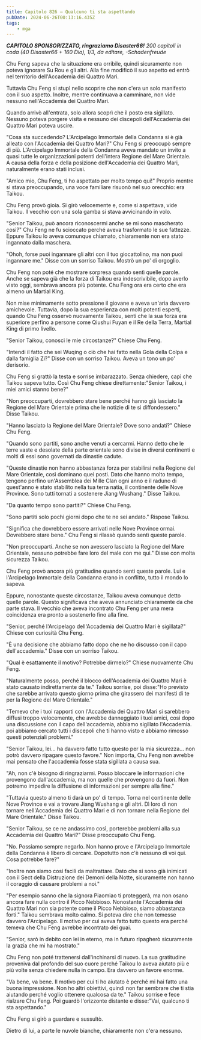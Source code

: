```yaml
---
title: Capitolo 826 – Qualcuno ti sta aspettando
pubDate: 2024-06-26T00:13:16.435Z
tags:
    - mga
---
```







<em><strong>CAPITOLO SPONSORIZZATO, ringraziamo Disaster66!</strong>
200 capitoli in coda (40 Disaster66 + 160 Dio), 1/3,
da editare,
-Schadenfreude</em>


Chu Feng sapeva che la situazione era orribile, quindi sicuramente non poteva ignorare Su Rou e gli altri. Alla fine modificò il suo aspetto ed entrò nel territorio dell'Accademia dei Quattro Mari.


Tuttavia Chu Feng si stupì nello scoprire che non c'era un solo manifesto con il suo aspetto. Inoltre, mentre continuava a camminare, non vide nessuno nell'Accademia dei Quattro Mari.


Quando arrivò all'entrata, solo allora scoprì che il posto era sigillato. Nessuno poteva porgere visita e nessuno dei discepoli dell'Accademia dei Quattro Mari poteva uscire.


"Cosa sta succedendo? L'Arcipelago Immortale della Condanna si è già alleato con l'Accademia dei Quattro Mari?" Chu Feng si preoccupò sempre di più. L'Arcipelago Immortale della Condanna aveva mandato un invito a quasi tutte le organizzazioni potenti dell'intera Regione del Mare Orientale. A causa della forza e della posizione dell'Accademia dei Quattro Mari, naturalmente erano stati inclusi.


"Amico mio, Chu Feng, ti ho aspettato per molto tempo qui!" Proprio mentre si stava preoccupando, una voce familiare risuonò nel suo orecchio: era Taikou.


Chu Feng provò gioia. Si girò velocemente e, come si aspettava, vide Taikou. Il vecchio con una sola gamba si stava avvicinando in volo.


"Senior Taikou, può ancora riconoscermi anche se mi sono mascherato così?" Chu Feng ne fu scioccato perché aveva trasformato le sue fattezze. Eppure Taikou lo aveva comunque chiamato, chiaramente non era stato ingannato dalla maschera.


"Ohoh, forse puoi ingannare gli altri con il tuo giocattolino, ma non puoi ingannare me." Disse con un sorriso Taikou. Mostrò un po' di orgoglio.


Chu Feng non poté che mostrare sorpresa quando sentì quelle parole. Anche se sapeva già che la forza di Taikou era indescrivibile, dopo averlo visto oggi, sembrava ancora più potente. Chu Feng ora era certo che era almeno un Martial King.


Non mise minimamente sotto pressione il giovane e aveva un'aria davvero amichevole. Tuttavia, dopo la sua esperienza con molti potenti esperti, quando Chu Feng osservò nuovamente Taikou, sentì che la sua forza era superiore perfino a persone come Qiushui Fuyan e il Re della Terra, Martial King di primo livello.


"Senior Taikou, conosci le mie circostanze?" Chiese Chu Feng.


"Intendi il fatto che sei Wuqing o ciò che hai fatto nella Gola della Colpa e dalla famiglia Zi?" Disse con un sorriso Taikou. Aveva un tono un po' derisorio.


Chu Feng si grattò la testa e sorrise imbarazzato. Senza chiedere, capì che Taikou sapeva tutto. Così Chu Feng chiese direttamente:"Senior Taikou, i miei amici stanno bene?"


"Non preoccuparti, dovrebbero stare bene perché hanno già lasciato la Regione del Mare Orientale prima che le notizie di te si diffondessero." Disse Taikou.


"Hanno lasciato la Regione del Mare Orientale? Dove sono andati?" Chiese Chu Feng.


"Quando sono partiti, sono anche venuti a cercarmi. Hanno detto che le terre vaste e desolate della parte orientale sono divise in diversi continenti e molti di essi sono governati da dinastie cadute.


"Queste dinastie non hanno abbastanza forza per stabilirsi nella Regione del Mare Orientale, così dominano quei posti. Dato che hanno molto tempo, tengono perfino un'Assemblea dei Mille Clan ogni anno e il raduno di quest'anno è stato stabilito nella tua terra natìa, il continente delle Nove Province. Sono tutti tornati a sostenere Jiang Wushang." Disse Taikou.


"Da quanto tempo sono partiti?" Chiese Chu Feng.


"Sono partiti solo pochi giorni dopo che te ne sei andato." Rispose Taikou.


"Significa che dovrebbero essere arrivati nelle Nove Province ormai. Dovrebbero stare bene." Chu Feng si rilassò quando sentì queste parole.


"Non preoccuparti. Anche se non avessero lasciato la Regione del Mare Orientale, nessuno potrebbe fare loro del male con me qui." Disse con molta sicurezza Taikou.


Chu Feng provò ancora più gratitudine quando sentì queste parole. Lui e l'Arcipelago Immortale della Condanna erano in conflitto, tutto il mondo lo sapeva.


Eppure, nonostante queste circostanze, Taikou aveva comunque detto quelle parole. Questo significava che aveva annunciato chiaramente da che parte stava. Il vecchio che aveva incontrato Chu Feng per una mera coincidenza era pronto a sostenerlo fino alla fine.


"Senior, perché l'Arcipelago dell'Accademia dei Quattro Mari è sigillata?" Chiese con curiosità Chu Feng.


"È una decisione che abbiamo fatto dopo che ne ho discusso con il capo dell'accademia." Disse con un sorriso Taikou.


"Qual è esattamente il motivo? Potrebbe dirmelo?" Chiese nuovamente Chu Feng.


 "Naturalmente posso, perché il blocco dell'Accademia dei Quattro Mari è stato causato indirettamente da te." Taikou sorrise, poi disse:"Ho previsto che sarebbe arrivato questo giorno prima che girassero dei manifesti di te per la Regione del Mare Orientale."


"Temevo che i tuoi rapporti con l'Accademia dei Quattro Mari si sarebbero diffusi troppo velocemente, che avrebbe danneggiato i tuoi amici, così dopo una discussione con il capo dell'accademia, abbiamo sigillato l'Accademia. poi abbiamo cercato tutti i discepoli che ti hanno visto e abbiamo rimosso questi potenziali problemi."


"Senior Taikou, lei... ha davvero fatto tutto questo per la mia sicurezza... non potrò davvero ripagare questo favore." Non importa, Chu Feng non avrebbe mai pensato che l'accademia fosse stata sigillata a causa sua.


"Ah, non c'è bisogno di ringraziarmi. Posso bloccare le informazioni che provengono dall'accademia, ma non quelle che provengono da fuori. Non potremo impedire la diffusione di informazioni per sempre alla fine."


"Tuttavia questo almeno ti darà un po' di tempo. Torna nel continente delle Nove Province e vai a trovare Jiang Wushang e gli altri. Dì loro di non tornare nell'Accademia dei Quattro Mari e di non tornare nella Regione del Mare Orientale." Disse Taikou.


"Senior Taikou, se ce ne andassimo così, porterebbe problemi alla sua Accademia dei Quattro Mari?" Disse preoccupato Chu Feng.


"No. Possiamo sempre negarlo. Non hanno prove e l'Arcipelago Immortale della Condanna è libero di cercare. Dopotutto non c'è nessuno di voi qui. Cosa potrebbe fare?"


"Inoltre non siamo così facili da maltrattare. Dato che si sono già inimicati con il Sect della Distruzione dei Demoni della Notte, sicuramente non hanno il coraggio di causare problemi a noi."


"Per esempio sanno che la signora Piaomiao ti proteggerà, ma non osano ancora fare nulla contro il Picco Nebbioso. Nonostante l'Accademia dei Quattro Mari non sia potente come il Picco Nebbioso, siamo abbastanza forti." Taikou sembrava molto calmo. Si poteva dire che non temesse davvero l'Arcipelago. Il motivo per cui aveva fatto tutto questo era perché temeva che Chu Feng avrebbe incontrato dei guai.


"Senior, sarò in debito con lei in eterno, ma in futuro ripagherò sicuramente la grazia che mi ha mostrato."


Chu Feng non poté trattenersi dall'inchinarsi di nuovo. La sua gratitudine proveniva dal profondo del suo cuore perché Taikou lo aveva aiutato più e più volte senza chiedere nulla in campo. Era davvero un favore enorme.


"Va bene, va bene. Il motivo per cui ti ho aiutato è perché mi hai fatto una buona impressione. Non ho altri obiettivi, quindi non far sembrare che ti stia aiutando perché voglio ottenere qualcosa da te." Taikou sorrise e fece rialzare Chu Feng. Poi guardò l'orizzonte distante e disse:"Vai, qualcuno ti sta aspettando."


Chu Feng si girò a guardare e sussultò.


Dietro di lui, a parte le nuvole bianche, chiaramente non c'era nessuno.
                                


                                



